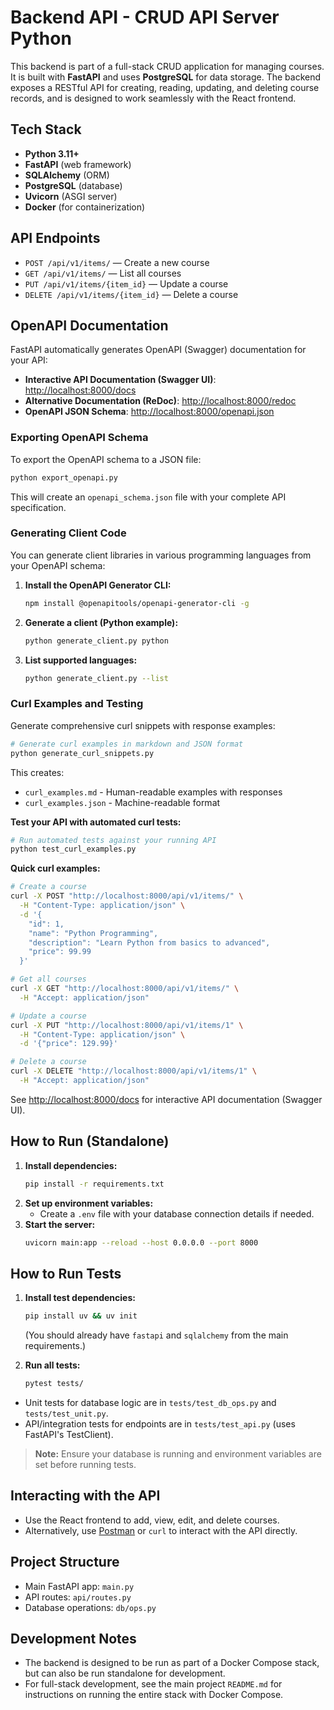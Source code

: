 # Backend API - CRUD API Server Python

This backend is part of a full-stack CRUD application for managing courses. It is built with **FastAPI** and uses **PostgreSQL** for data storage. The backend exposes a RESTful API for creating, reading, updating, and deleting course records, and is designed to work seamlessly with the React frontend.

## Tech Stack
- **Python 3.11+**
- **FastAPI** (web framework)
- **SQLAlchemy** (ORM)
- **PostgreSQL** (database)
- **Uvicorn** (ASGI server)
- **Docker** (for containerization)

## API Endpoints

- `POST /api/v1/items/` — Create a new course
- `GET /api/v1/items/` — List all courses
- `PUT /api/v1/items/{item_id}` — Update a course
- `DELETE /api/v1/items/{item_id}` — Delete a course

## OpenAPI Documentation

FastAPI automatically generates OpenAPI (Swagger) documentation for your API:

- **Interactive API Documentation (Swagger UI)**: [http://localhost:8000/docs](http://localhost:8000/docs)
- **Alternative Documentation (ReDoc)**: [http://localhost:8000/redoc](http://localhost:8000/redoc)
- **OpenAPI JSON Schema**: [http://localhost:8000/openapi.json](http://localhost:8000/openapi.json)

### Exporting OpenAPI Schema

To export the OpenAPI schema to a JSON file:

```sh
python export_openapi.py
```

This will create an `openapi_schema.json` file with your complete API specification.

### Generating Client Code

You can generate client libraries in various programming languages from your OpenAPI schema:

1. **Install the OpenAPI Generator CLI:**
   ```sh
   npm install @openapitools/openapi-generator-cli -g
   ```

2. **Generate a client (Python example):**
   ```sh
   python generate_client.py python
   ```

3. **List supported languages:**
   ```sh
   python generate_client.py --list
   ```

### Curl Examples and Testing

Generate comprehensive curl snippets with response examples:

```sh
# Generate curl examples in markdown and JSON format
python generate_curl_snippets.py
```

This creates:
- `curl_examples.md` - Human-readable examples with responses
- `curl_examples.json` - Machine-readable format

**Test your API with automated curl tests:**

```sh
# Run automated tests against your running API
python test_curl_examples.py
```

**Quick curl examples:**

```bash
# Create a course
curl -X POST "http://localhost:8000/api/v1/items/" \
  -H "Content-Type: application/json" \
  -d '{
    "id": 1,
    "name": "Python Programming",
    "description": "Learn Python from basics to advanced",
    "price": 99.99
  }'

# Get all courses
curl -X GET "http://localhost:8000/api/v1/items/" \
  -H "Accept: application/json"

# Update a course
curl -X PUT "http://localhost:8000/api/v1/items/1" \
  -H "Content-Type: application/json" \
  -d '{"price": 129.99}'

# Delete a course
curl -X DELETE "http://localhost:8000/api/v1/items/1" \
  -H "Accept: application/json"
```

See [http://localhost:8000/docs](http://localhost:8000/docs) for interactive API documentation (Swagger UI).

## How to Run (Standalone)

1. **Install dependencies:**
   ```sh
   pip install -r requirements.txt
   ```
2. **Set up environment variables:**
   - Create a `.env` file with your database connection details if needed.
3. **Start the server:**
   ```sh
   uvicorn main:app --reload --host 0.0.0.0 --port 8000
   ```

## How to Run Tests

1. **Install test dependencies:**
   ```sh
   pip install uv && uv init
   ```
   (You should already have `fastapi` and `sqlalchemy` from the main requirements.)

2. **Run all tests:**
   ```sh
   pytest tests/
   ```

- Unit tests for database logic are in `tests/test_db_ops.py` and `tests/test_unit.py`.
- API/integration tests for endpoints are in `tests/test_api.py` (uses FastAPI's TestClient).

> **Note:** Ensure your database is running and environment variables are set before running tests.

## Interacting with the API

- Use the React frontend to add, view, edit, and delete courses.
- Alternatively, use [Postman](https://www.postman.com/) or `curl` to interact with the API directly.

## Project Structure

- Main FastAPI app: `main.py`
- API routes: `api/routes.py`
- Database operations: `db/ops.py`

## Development Notes
- The backend is designed to be run as part of a Docker Compose stack, but can also be run standalone for development.
- For full-stack development, see the main project `README.md` for instructions on running the entire stack with Docker Compose.